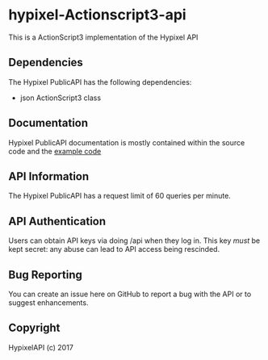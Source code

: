 hypixel-Actionscript3-api
=========================

This is a ActionScript3 implementation of the Hypixel API

Dependencies
---------------------------

The Hypixel PublicAPI has the following dependencies:
- json ActionScript3 class

Documentation
-------------
Hypixel PublicAPI documentation is mostly contained within the source code and the [example code](https://github.com/Razdom/hypixel-Actionscript3-api/blob/master/example.as)

API Information
---

The Hypixel PublicAPI has a request limit of 60 queries per minute.

API Authentication
---------------

Users can obtain API keys via doing /api when they log in. This key *must* be kept secret: any abuse can lead to API access being rescinded.


Bug Reporting
-------------

You can create an issue here on GitHub to report a bug with the API or to suggest enhancements.


Copyright
-------

HypixelAPI (c) 2017
